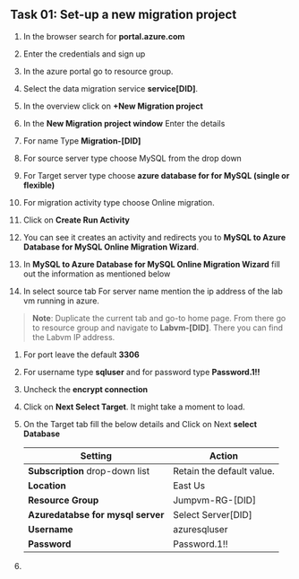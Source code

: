 ## Task 01: Set-up a new migration project

1. In the browser search for **portal.azure.com**

1. Enter the credentials and sign up

1. In the azure portal go to resource group.

1. Select the data migration service **service[DID]**.

1. In the overview click on **+New Migration project**

1. In the **New Migration project window** Enter the details

1. For name Type **Migration-[DID]**

1. For source server type choose MySQL from the drop down

1. For Target server type choose **azure database for for MySQL (single or flexible)**

1. For migration activity type choose Online migration.

1. Click on **Create Run Activity**

1. You can see it creates an activity and redirects you to **MySQL to Azure Database for MySQL Online Migration Wizard**.

1. In **MySQL to Azure Database for MySQL Online Migration Wizard** fill out the information as mentioned below

1. In select source tab For server name mention the ip address of the lab vm running in azure.

  >**Note**: Duplicate the current tab and go-to home page. From there go to resource group and navigate to **Labvm-[DID]**.
  >   There you can find the Labvm IP address.

1. For port leave the default **3306**

1. For username type **sqluser** and for password type **Password.1!!**

1. Uncheck the **encrypt connection**

1. Click on **Next Select Target**. It might take a moment to load.

1. On the Target tab fill the below details and Click on Next **select Database** 

    | Setting                          | Action                           |
    | -------------------------------- | -------------------------------- |
    | **Subscription** drop-down list  | Retain the default value.        |
    | **Location**                     | East Us                          |
    | **Resource Group**               | Jumpvm-RG-[DID]                  |
    | **Azuredatabse for mysql server**  | Select Server[DID]             |
    | **Username**                      | azuresqluser                    |
    | **Password**                      | Password.1!!                    |

1. 


  
